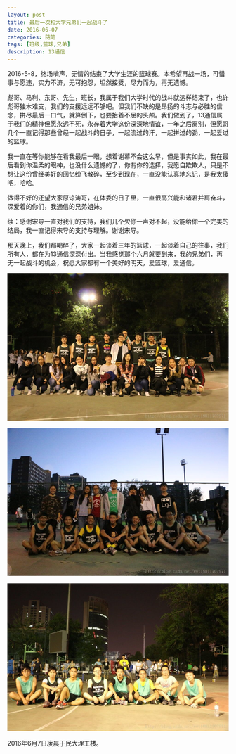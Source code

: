 ```yaml
---
layout: post
title: 最后一次和大学兄弟们一起战斗了
date: 2016-06-07
categories: 随笔
tags: [班级,篮球,兄弟]
description: 13通信
---
```


2016-5-8，终场哨声，无情的结束了大学生涯的篮球赛。本希望再战一场，可惜事与愿违，实力不济，无可抱怨，坦然接受，尽力而为，再无遗憾。

彪哥、马利、东哥、先生，班长，我属于我们大学时代的战斗就这样结束了，也许彪哥独木难支，我们的支援远远不够吧。但我们不缺的是昂扬的斗志与必胜的信念，拼尽最后一口气，就算倒下，也要抬着不屈的头颅。我们做到了，13通信属于我们的精神但愿永远不死，永存着大学这份深深地情谊，一年之后离别，但愿哥几个一直记得那些曾经一起战斗的日子，一起流过的汗，一起拼过的劲，一起爱过的篮球。

我一直在等你能够在看我最后一眼，想着谢幕不会这么早，但是事实如此，我在最后看到你温柔的眼神，也没什么遗憾的了，你有你的选择，我愿自欺欺人，只是不想让这份曾经美好的回忆纷飞散碎，至少到现在，一直没能认真地忘记，是我太傻吧，哈哈。

做得不好的还望大家原谅涛哥，在体委的日子里，一直很高兴能和诸君并肩奋斗，深爱着的你们，我通信的兄弟姐妹。

续：感谢宋导一直对我们的支持，我们几个欠你一声对不起，没能给你一个完美的结局，我一直记得宋导的支持与理解。谢谢宋导。

那天晚上，我们都喝醉了，大家一起谈着三年的篮球，一起谈着自己的往事，我们所有人，都在为13通信深深付出。当我感觉那个六月就要到来，我的兄弟们，再无一起战斗的机会，祝愿大家都有一个美好的明天，爱篮球，爱通信。

![这里写图片描述](/images/blog/muc_16_basketball.jpg)

![这里写图片描述](/images/blog/muc_16_basketball_sec.jpg)

![这里写图片描述](/images/blog/muc_16_basketball_Lastest_glory.jpg)


2016年6月7日凌晨于民大理工楼。
